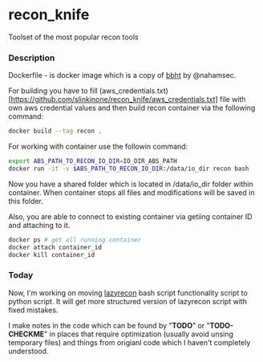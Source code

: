 # recon_knife
Toolset of the most popular recon tools

### Description
Dockerfile - is docker image which is a copy of [bbht](https://github.com/nahamsec/bbht/ "bbht") by @nahamsec.

For building you have to fill (aws_credentials.txt)[https://github.com/slinkinone/recon_knife/aws_credentials.txt] file with own aws credential values and then build recon container via the following command:

```bash
docker build --tag recon .
```

For working with container use the followin command:
```bash
export ABS_PATH_TO_RECON_IO_DIR=IO_DIR_ABS_PATH
docker run -it -v $ABS_PATH_TO_RECON_IO_DIR:/data/io_dir recon bash
```

Now you have a shared folder which is located in /data/io_dir folder within container. When container stops all files and modifications will be saved in this folder.

Also, you are able to connect to existing container via getiing container ID and attaching to it.

```bash
docker ps # get all running container
docker attach container_id
docker kill container_id
```

### Today
Now, I'm working on moving [lazyrecon](https://github.com/nahamsec/lazyrecon "lazyrecon") bash script functionality script to python script. It will get more structured version of lazyrecon script with fixed mistakes.

I make notes in the code which can be found by "**TODO**" or "**TODO-CHECKME**" in places that require optimization (usually avoid unsing temporary files) and things from origianl code which I haven't completely understood.